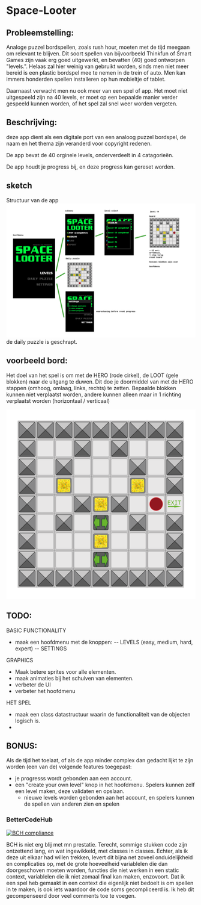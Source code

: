 # Space-Looter

## Probleemstelling:
Analoge puzzel bordspellen, zoals rush hour, moeten met de tijd meegaan om relevant te blijven. Dit soort spellen van bijvoorbeeld Thinkfun of Smart Games zijn vaak erg goed uitgewerkt, en bevatten (40) goed ontworpen "levels.". Helaas zal hier weinig van gebruikt worden, sinds men niet meer bereid is een plastic bordspel mee te nemen in de trein of auto. Men kan immers honderden spellen installeren op hun mobieltje of tablet. 

Daarnaast verwacht men nu ook meer van een spel of app. Het moet niet uitgespeeld zijn na 40 levels, er moet op een bepaalde manier verder gespeeld kunnen worden, of het spel zal snel weer worden vergeten. 

## Beschrijving:
deze app dient als een digitale port van een analoog puzzel bordspel, de naam en het thema zijn veranderd voor copyright redenen. 

De app bevat de 40 orginele levels, onderverdeelt in 4 catagorieën.

De app houdt je progress bij, en deze progress kan gereset worden. 

## sketch
Structuur van de app
![boardstate](https://raw.githubusercontent.com/josfeenstra/Space-Looter/master/doc/schets%20alles.png)
de daily puzzle is geschrapt.

## voorbeeld bord:
Het doel van het spel is om met de HERO (rode cirkel), de LOOT (gele blokken) naar de uitgang te duwen. Dit doe je doormiddel van met de HERO stappen (omhoog, omlaag, links, rechts) te zetten. Bepaalde blokken kunnen niet verplaatst worden, andere kunnen alleen maar in 1 richting verplaatst worden (horizontaal / verticaal)

![boardstate](https://raw.githubusercontent.com/josfeenstra/Space-Looter/master/doc/documentation/voorbeeld%20board.png)

## TODO: 
BASIC FUNCTIONALITY
- maak een hoofdmenu met de knoppen: 
-- LEVELS (easy, medium, hard, expert) 
-- SETTINGS 

GRAPHICS
- Maak betere sprites voor alle elementen.
- maak animaties bij het schuiven van elementen. 
- verbeter de UI
- verbeter het hoofdmenu

HET SPEL 
- maak een class datastructuur waarin de functionaliteit van de objecten logisch is.
- 

## BONUS:
Als de tijd het toelaat, of als de app minder complex dan gedacht lijkt te zijn worden (een van de) volgende features toegepast: 
- je progresss wordt gebonden aan een account.  
- een "create your own level" knop in het hoofdmenu. Spelers kunnen zelf een level maken, deze validaten en opslaan. 
  - nieuwe levels worden gebonden aan het account, en spelers kunnen de spellen van anderen zien en spelen

### BetterCodeHub 
[![BCH compliance](https://bettercodehub.com/edge/badge/josfeenstra/Space-Looter?branch=master)](https://bettercodehub.com/)

BCH is niet erg blij met mn prestatie. Terecht, sommige stukken code zijn ontzettend lang, en wat ingewikkeld, met classes in classes. Echter, als ik deze uit elkaar had willen trekken, levert dit bijna net zoveel onduidelijkheid en complicaties op, met de grote hoeveelheid variablelen die dan doorgeschoven moeten worden, functies die niet werken in een static context, variablelen die ik niet zomaal final kan maken, enzovoort. Dat ik een spel heb gemaakt in een context die eigenlijk niet bedoelt is om spellen in te maken, is ook iets waardoor de code soms gecompliceerd is. Ik heb dit gecompenseerd door veel comments toe te voegen. 



